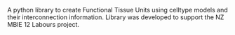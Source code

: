 A python library to create Functional Tissue Units using celltype models and their interconnection information. Library was developed to support the NZ MBIE 12 Labours project.
